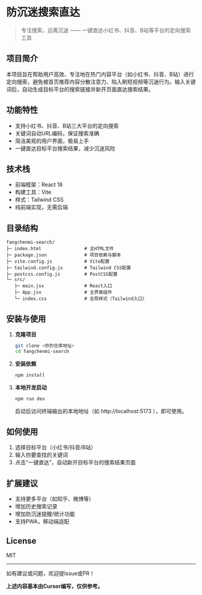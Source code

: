 # 防沉迷搜索直达

> 专注搜索，远离沉迷 —— 一键直达小红书、抖音、B站等平台的定向搜索工具

## 项目简介

本项目旨在帮助用户高效、专注地在热门内容平台（如小红书、抖音、B站）进行定向搜索，避免被首页推荐内容分散注意力、陷入刷短视频等沉迷行为。输入关键词后，自动生成目标平台的搜索链接并新开页面直达搜索结果。

## 功能特性
- 支持小红书、抖音、B站三大平台的定向搜索
- 关键词自动URL编码，保证搜索准确
- 简洁美观的用户界面，极易上手
- 一键直达目标平台搜索结果，减少沉迷风险

## 技术栈
- 前端框架：React 18
- 构建工具：Vite
- 样式：Tailwind CSS
- 纯前端实现，无需后端

## 目录结构
```
fangchenmi-search/
├─ index.html                # 主HTML文件
├─ package.json              # 项目依赖与脚本
├─ vite.config.js            # Vite配置
├─ tailwind.config.js        # Tailwind CSS配置
├─ postcss.config.js         # PostCSS配置
└─ src/
   ├─ main.jsx               # React入口
   ├─ App.jsx                # 主界面组件
   └─ index.css              # 全局样式（Tailwind入口）
```

## 安装与使用

1. **克隆项目**
   ```sh
   git clone <你的仓库地址>
   cd fangchenmi-search
   ```
2. **安装依赖**
   ```sh
   npm install
   ```
3. **本地开发启动**
   ```sh
   npm run dev
   ```
   启动后访问终端输出的本地地址（如 http://localhost:5173 ），即可使用。

## 如何使用
1. 选择目标平台（小红书/抖音/B站）
2. 输入你要查找的关键词
3. 点击“一键直达”，自动新开目标平台的搜索结果页面

## 扩展建议
- 支持更多平台（如知乎、微博等）
- 增加历史搜索记录
- 增加防沉迷提醒/统计功能
- 支持PWA，移动端适配

## License
MIT

---

如有建议或问题，欢迎提Issue或PR！ 

**上述内容基本由Cursor编写，仅供参考。**